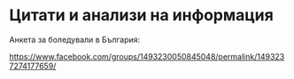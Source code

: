 # Цитати и анализи на информация

Анкета за боледували в България:

https://www.facebook.com/groups/1493230050845048/permalink/1493237274177659/
